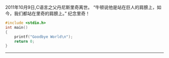 2011年10月9日,C语言之父丹尼斯里奇离世。
“牛顿说他是站在巨人的肩膀上，如今，我们都站在里奇的肩膀上。”
纪念里奇！

``` C
#include <stdio.h>
int main()
{
    printf("Goodbye World\n");
    return 0;
}
```
---
